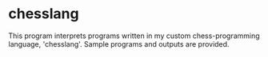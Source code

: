 # chesslang

This program interprets programs written in my custom chess-programming language, 'chesslang'. Sample programs and outputs are provided.

